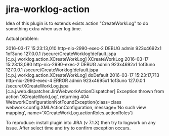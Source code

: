 # jira-worklog-action

Idea of this plugin is to extends exists action "CreateWorkLog" to do something extra when user log time.

Actual problem:

2016-03-17 15:23:13,010 http-nio-2990-exec-2 DEBUG admin 923x4692x1 1of3uno 127.0.0.1 /secure/CreateWorklog!default.jspa [c.p.j.worklog.action.XCreateWorkLog] XCreateWorkLog
2016-03-17 15:23:13,080 http-nio-2990-exec-2 DEBUG admin 923x4692x1 1of3uno 127.0.0.1 /secure/CreateWorklog!default.jspa [c.p.j.worklog.action.XCreateWorkLog] doDefault
2016-03-17 15:23:17,713 http-nio-2990-exec-4 ERROR admin 923x4695x1 1of3uno 127.0.0.1 /secure/XCreateWorkLog.jspa [c.a.j.web.dispatcher.JiraWebworkActionDispatcher] Exception thrown from action 'XCreateWorkLog', returning 404 
WebworkConfigurationNotFoundException{class=class webwork.config.XMLActionConfiguration, message='No such view mapping', name='XCreateWorkLog.actionRoles.actionRoles'}

To reproduce:
install plugin into JIRA (v 7.1.X) then try to logwork on any issue. After select time and try to confirm exception occurs.